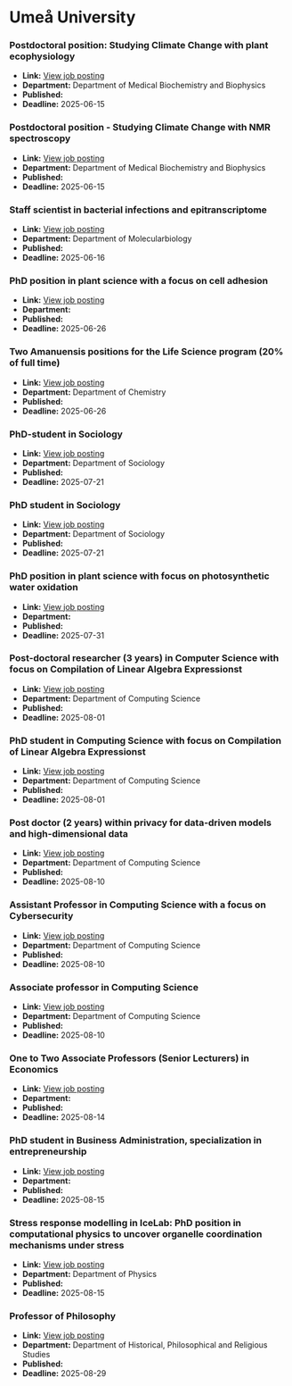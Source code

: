 # Umeå University

### Postdoctoral position: Studying Climate Change with plant ecophysiology
- **Link:** [View job posting](https://www.umu.se/en/work-with-us/open-positions/postdoctoral-position-studying-climate-change-with-plant-ecophysiology_825481/)
- **Department:** Department of Medical Biochemistry and Biophysics
- **Published:** 
- **Deadline:** 2025-06-15

### Postdoctoral position - Studying Climate Change with NMR spectroscopy
- **Link:** [View job posting](https://www.umu.se/en/work-with-us/open-positions/postdoctoral-position---studying-climate-change-with-nmr-spectroscopy_825484/)
- **Department:** Department of Medical Biochemistry and Biophysics
- **Published:** 
- **Deadline:** 2025-06-15

### Staff scientist in bacterial infections and epitranscriptome
- **Link:** [View job posting](https://www.umu.se/en/work-with-us/open-positions/staff-scientist-in-bacterial-infections-and-epitranscriptome_829523/)
- **Department:** Department of Molecularbiology
- **Published:** 
- **Deadline:** 2025-06-16

### PhD position in plant science with a focus on cell adhesion
- **Link:** [View job posting](https://www.umu.se/en/work-with-us/open-positions/phd-position-in-plant-science-with-a-focus-on-cell-adhesion_828185/)
- **Department:** 
- **Published:** 
- **Deadline:** 2025-06-26

### Two Amanuensis positions for the Life Science program (20% of full time)
- **Link:** [View job posting](https://www.umu.se/en/work-with-us/open-positions/two-amanuensis-positions-for-the-life-science-program-20-of-full-time_828991/)
- **Department:** Department of Chemistry
- **Published:** 
- **Deadline:** 2025-06-26

### PhD-student in Sociology
- **Link:** [View job posting](https://www.umu.se/en/work-with-us/open-positions/phd-student-in-sociology_830563/)
- **Department:** Department of Sociology
- **Published:** 
- **Deadline:** 2025-07-21

### PhD student in Sociology
- **Link:** [View job posting](https://www.umu.se/en/work-with-us/open-positions/phd-student-in-sociology_830567/)
- **Department:** Department of Sociology
- **Published:** 
- **Deadline:** 2025-07-21

### PhD position in plant science with focus on photosynthetic water oxidation
- **Link:** [View job posting](https://www.umu.se/en/work-with-us/open-positions/phd-position-in-plant-science-with-focus-on-photosynthetic-water-oxidation_831440/)
- **Department:** 
- **Published:** 
- **Deadline:** 2025-07-31

### Post-doctoral researcher (3 years) in Computer Science with focus on Compilation of Linear Algebra Expressionst
- **Link:** [View job posting](https://www.umu.se/en/work-with-us/open-positions/post-doctoral-researcher-3-years-in-computer-science-with-focus-on-compilation-of-linear-algebra-expressionst_810274/)
- **Department:** Department of Computing Science
- **Published:** 
- **Deadline:** 2025-08-01

### PhD student in Computing Science with focus on Compilation of Linear Algebra Expressionst
- **Link:** [View job posting](https://www.umu.se/en/work-with-us/open-positions/phd-student-in-computing-science-with-focus-on-compilation-of-linear-algebra-expressionst_810268/)
- **Department:** Department of Computing Science
- **Published:** 
- **Deadline:** 2025-08-01

### Post doctor (2 years) within privacy for data-driven models and high-dimensional data
- **Link:** [View job posting](https://www.umu.se/en/work-with-us/open-positions/post-doctor-2-years-within-privacy-for-data-driven-models-and-high-dimensional-data_833467/)
- **Department:** Department of Computing Science
- **Published:** 
- **Deadline:** 2025-08-10

### Assistant Professor in Computing Science with a focus on Cybersecurity
- **Link:** [View job posting](https://www.umu.se/en/work-with-us/open-positions/assistant-professor-in-computing-science-with-a-focus-on-cybersecurity_828609/)
- **Department:** Department of Computing Science
- **Published:** 
- **Deadline:** 2025-08-10

### Associate professor in Computing Science
- **Link:** [View job posting](https://www.umu.se/en/work-with-us/open-positions/associate-professor-in-computing-science_827105/)
- **Department:** Department of Computing Science
- **Published:** 
- **Deadline:** 2025-08-10

### One to Two Associate Professors (Senior Lecturers) in Economics
- **Link:** [View job posting](https://www.umu.se/en/work-with-us/open-positions/one-to-two-associate-professors-senior-lecturers-in-economics_827626/)
- **Department:** 
- **Published:** 
- **Deadline:** 2025-08-14

### PhD student in Business Administration, specialization in entrepreneurship
- **Link:** [View job posting](https://www.umu.se/en/work-with-us/open-positions/phd-student-in-business-administration-specialization-in-entrepreneurship_830386/)
- **Department:** 
- **Published:** 
- **Deadline:** 2025-08-15

### Stress response modelling in IceLab: PhD position in computational physics to uncover organelle coordination mechanisms under stress
- **Link:** [View job posting](https://www.umu.se/en/work-with-us/open-positions/stress-response-modelling-in-icelab-phd-position-in-computational-physics-to-uncover-organelle-coordination-mechanisms-under-stress_835533/)
- **Department:** Department of Physics
- **Published:** 
- **Deadline:** 2025-08-15

### Professor of Philosophy
- **Link:** [View job posting](https://www.umu.se/en/work-with-us/open-positions/professor-of-philosophy_822386/)
- **Department:** Department of Historical, Philosophical and Religious Studies
- **Published:** 
- **Deadline:** 2025-08-29

